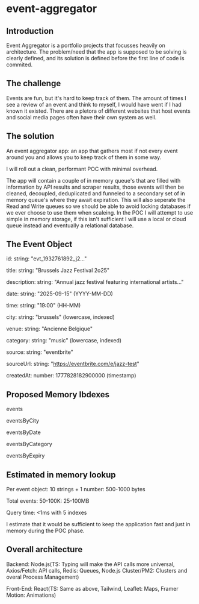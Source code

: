 # event-aggregator

## Introduction

Event Aggregator is a portfolio projects that focusses heavily on architecture. The problem/need that the app is supposed to be solving is clearly defined, and its solution is defined before the first line of code is commited.

## The challenge

Events are fun, but it's hard to keep track of them. The amount of times I see a review of an event and think to myself, I would have went if I had known it existed. There are a pletora of different websites that host events and social media pages often have their own system as well. 

## The solution

An event aggregator app: an app that gathers most if not every event around you and allows you to keep track of them in some way.

I will roll out a clean, performant POC with minimal overhead.

The app will contain a couple of in memory queue's that are filled with information by API results and scraper results, those events will then be cleaned, decoupled, deduplicated and funneled to a secondary set of in memory queue's where they await expiration. This will also seperate the Read and Write queues so we should be able to avoid locking databases if we ever choose to use them when scaleing.
In the POC I will attempt to use simple in memory storage, if this isn't sufficient I will use a local or cloud queue instead and eventually a relational database.

## The Event Object

id: string: "evt_1932761892_j2..."

title: string: "Brussels Jazz Festival 2o25"

description: string: "Annual jazz festival featuring international artists..."

date: string: "2025-09-15" (YYYY-MM-DD)

time: string: "19:00" (HH-MM)

city: string: "brussels" (lowercase, indexed)

venue: string: "Ancienne Belgique"

category: string: "music" (lowercase, indexed)

source: string: "eventbrite"

sourceUrl: string: "https://eventbrite.com/e/jazz-test"

createdAt: number: 1777828182900000 (timestamp)

## Proposed Memory Ibdexes

events

eventsByCity

eventsByDate

eventsByCategory

eventsByExpiry

## Estimated in memory lookup

Per event object: 10 strings + 1 number: 500-1000 bytes

Total events: 50-100K: 25-100MB

Query time: <1ms with 5 indexes

I estimate that it would be sufficient to keep the application fast and just in memory during the POC phase.

## Overall architecture

Backend: Node.js(TS: Typing will make the API calls more universal, Axios/Fetch: API calls, Redis: Queues, Node.js Cluster/PM2: Clusters and overal Process Management)

Front-End: React(TS: Same as above, Tailwind, Leaflet: Maps, Framer Motion: Animations)

